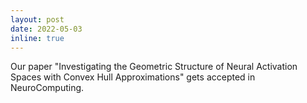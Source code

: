 ```yaml
---
layout: post
date: 2022-05-03
inline: true
---
```


Our paper
"Investigating the Geometric Structure of Neural Activation Spaces with Convex Hull Approximations"
gets accepted in NeuroComputing.
